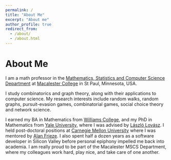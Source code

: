 ```yaml
---
permalink: /
title: "About Me"
excerpt: "About me"
author_profile: true
redirect_from: 
  - /about/
  - /about.html
---
```


About Me
===
I am a math professor in the [Mathematics, Statistics and Computer Science Department](https://www.macalester.edu/mscs/) at [Macalester College](https://www.macalester.edu) in St Paul, Minnesota, USA.

I study combinatorics and graph theory, along with their applications to computer science. My research interests include random walks, random graphs, pursuit-evasion games, combinatorial games, social choice theory and network science.  


I earned my BA in Mathematics from [Williams College](https://math.williams.edu/), and my PhD in Mathematics from [Yale University](https://math.yale.edu/), where I was advised by [László Lovász](https://web.cs.elte.hu/~lovasz/). I held post-doctoral positions at [Carnegie Mellon University](https://www.cmu.edu/math/index.html) where I was mentored by [Alan Frieze](https://www.math.cmu.edu/~af1p/). I also spent half a dozen years as a software developer in Silicon Valley before personal epiphony impelled me back into academia. I am really proud to be part of the Macalester MSCS Department, where my colleagues work hard, play nice, and take care of one another.
